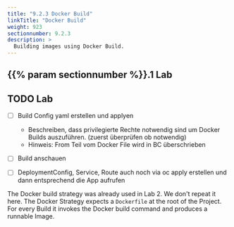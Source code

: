 ```yaml
---
title: "9.2.3 Docker Build"
linkTitle: "Docker Build"
weight: 923
sectionnumber: 9.2.3
description: >
  Building images using Docker Build.
---
```



## {{% param sectionnumber %}}.1 Lab


## TODO Lab

* [ ] Build Config yaml erstellen und applyen
  * Beschreiben, dass privilegierte Rechte notwendig sind um Docker Builds auszuführen. (zuerst überprüfen ob notwendig)
  * Hinweis: From Teil vom Docker File wird in BC überschrieben
* [ ] Build anschauen
* [ ] DeploymentConfig, Service, Route auch noch via oc apply erstellen und dann entsprechend die App aufrufen


The Docker build strategy was already used in Lab 2. We don't repeat it here. The Docker Strategy expects a `Dockerfile` at the root of the Project. For every Build it invokes the Docker build command and produces a runnable Image.
